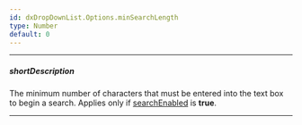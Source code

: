 ```yaml
---
id: dxDropDownList.Options.minSearchLength
type: Number
default: 0
---
```

---
##### shortDescription
The minimum number of characters that must be entered into the text box to begin a search. Applies only if [searchEnabled]({basewidgetpath}/Configuration/#searchEnabled) is **true**.

---
